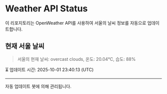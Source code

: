 
# Weather API Status

이 리포지토리는 OpenWeather API를 사용하여 서울의 날씨 정보를 자동으로 업데이트합니다.

## 현재 서울 날씨
> 서울의 현재 날씨: overcast clouds, 온도: 20.04°C, 습도: 88%

⏳ 업데이트 시간: 2025-10-01 23:40:13 (UTC)

---
자동 업데이트 봇에 의해 관리됩니다.
